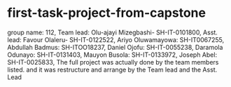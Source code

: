 # first-task-project-from-capstone
group name: 112, Team lead: Olu-ajayi Mizegbashi- SH-IT-0101800, Asst. lead: Favour Olaleru- SH-IT-0122522, Ariyo Oluwamayowa: SH-IT0067255, Abdullah Badmus: SH-ITOO18237, Daniel Ojofu: SH-IT-0055238, Daramola Odunayo: SH-IT-0131403, Mauyon Busola: SH-IT-0133972, Joseph Abel: SH-IT-0025833, The full project was actually done by the team members listed. and it was restructure and arrange by the Team lead and the Asst. Lead
